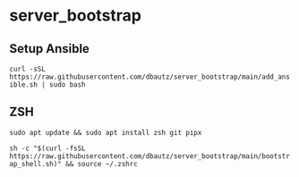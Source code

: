 # server_bootstrap

## Setup Ansible
`curl -sSL https://raw.githubusercontent.com/dbautz/server_bootstrap/main/add_ansible.sh | sudo bash`


## ZSH
`sudo apt update && sudo apt install zsh git pipx`

`sh -c "$(curl -fsSL https://raw.githubusercontent.com/dbautz/server_bootstrap/main/bootstrap_shell.sh)" && source ~/.zshrc`
